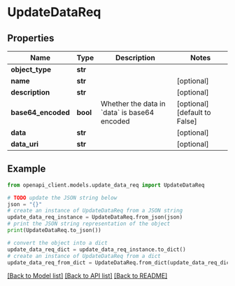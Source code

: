 # UpdateDataReq


## Properties

Name | Type | Description | Notes
------------ | ------------- | ------------- | -------------
**object_type** | **str** |  | 
**name** | **str** |  | [optional] 
**description** | **str** |  | [optional] 
**base64_encoded** | **bool** | Whether the data in &#x60;data&#x60; is base64 encoded | [optional] [default to False]
**data** | **str** |  | [optional] 
**data_uri** | **str** |  | [optional] 

## Example

```python
from openapi_client.models.update_data_req import UpdateDataReq

# TODO update the JSON string below
json = "{}"
# create an instance of UpdateDataReq from a JSON string
update_data_req_instance = UpdateDataReq.from_json(json)
# print the JSON string representation of the object
print(UpdateDataReq.to_json())

# convert the object into a dict
update_data_req_dict = update_data_req_instance.to_dict()
# create an instance of UpdateDataReq from a dict
update_data_req_from_dict = UpdateDataReq.from_dict(update_data_req_dict)
```
[[Back to Model list]](../README.md#documentation-for-models) [[Back to API list]](../README.md#documentation-for-api-endpoints) [[Back to README]](../README.md)


